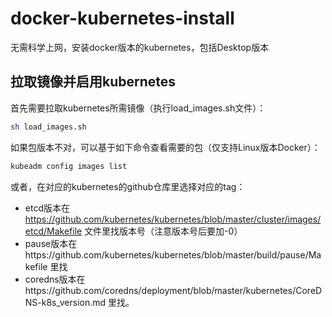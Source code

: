 # docker-kubernetes-install
无需科学上网，安装docker版本的kubernetes，包括Desktop版本

## 拉取镜像并启用kubernetes

首先需要拉取kubernetes所需镜像（执行load_images.sh文件）：
```bash
sh load_images.sh
```
如果包版本不对，可以基于如下命令查看需要的包（仅支持Linux版本Docker）：
```bash
kubeadm config images list
```
或者，在对应的kubernetes的github仓库里选择对应的tag：
* etcd版本在 https://github.com/kubernetes/kubernetes/blob/master/cluster/images/etcd/Makefile 文件里找版本号（注意版本号后要加-0）
* pause版本在https://github.com/kubernetes/kubernetes/blob/master/build/pause/Makefile 里找
* coredns版本在https://github.com/coredns/deployment/blob/master/kubernetes/CoreDNS-k8s_version.md 里找。
